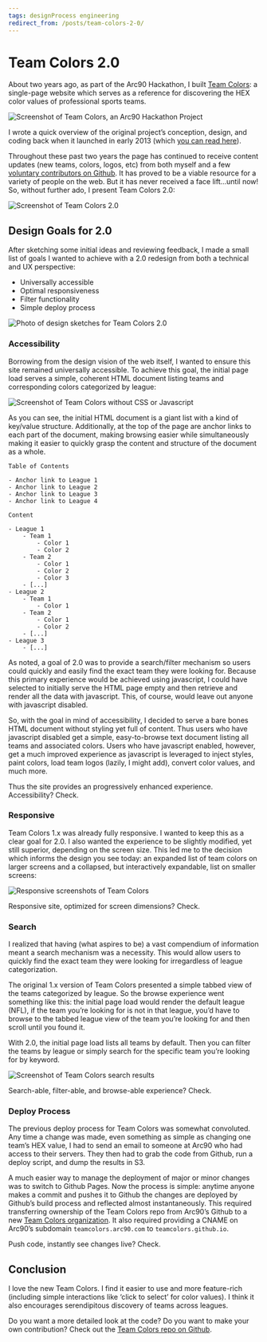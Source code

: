 ```yaml
---
tags: designProcess engineering
redirect_from: /posts/team-colors-2-0/
---
```


# Team Colors 2.0

About two years ago, as part of the Arc90 Hackathon, I built [Team Colors](http://teamcolors.arc90.com/): a single-page website which serves as a reference for discovering the HEX color values of professional sports teams.

![Screenshot of Team Colors, an Arc90 Hackathon Project](https://cdn.jim-nielsen.com/blog/2013/team-colors.png)

I wrote a quick overview of the original project’s conception, design, and coding back when it launched in early 2013 (which [you can read here](http://jim-nielsen.com/blog/posts/teamcolors/)).

Throughout these past two years the page has continued to receive content updates (new teams, colors, logos, etc) from both myself and a few [voluntary contributors on Github](https://github.com/teamcolors/teamcolors.github.io/pulls?q=is%3Apr+is%3Aclosed). It has proved to be a viable resource for a variety of people on the web. But it has never received a face lift...until now! So, without further ado, I present Team Colors 2.0:

![Screenshot of Team Colors 2.0](https://cdn.jim-nielsen.com/blog/2015/team-colors-2.png)

## Design Goals for 2.0

After sketching some initial ideas and reviewing feedback, I made a small list of goals I wanted to achieve with a 2.0 redesign from both a technical and UX perspective:

- Universally accessible
- Optimal responsiveness
- Filter functionality
- Simple deploy process

![Photo of design sketches for Team Colors 2.0](https://cdn.jim-nielsen.com/blog/2015/team-colors-sketches.jpg)


### Accessibility

Borrowing from the design vision of the web itself, I wanted to ensure this site remained universally accessible. To achieve this goal, the initial page load serves a simple, coherent HTML document listing teams and corresponding colors categorized by league:

![Screenshot of Team Colors without CSS or Javascript](https://cdn.jim-nielsen.com/blog/2015/team-colors-no-styles.png)

As you can see, the initial HTML document is a giant list with a kind of key/value structure. Additionally, at the top of the page are anchor links to each part of the document, making browsing easier while simultaneously making it easier to quickly grasp the content and structure of the document as a whole.

```
Table of Contents

- Anchor link to League 1
- Anchor link to League 2
- Anchor link to League 3
- Anchor link to League 4

Content

- League 1
    - Team 1
        - Color 1
        - Color 2
    - Team 2
        - Color 1
        - Color 2
        - Color 3
    - [...]
- League 2
    - Team 1
        - Color 1
    - Team 2
        - Color 1
        - Color 2
    - [...]
- League 3
    - [...]
```

As noted, a goal of 2.0  was to provide a search/filter mechanism so users could quickly and easily find the exact team they were looking for. Because this primary experience would be achieved using javascript, I could have selected to initially serve the HTML page empty and then retrieve and render all the data with javascript. This, of course, would leave out anyone with javascript disabled.

So, with the goal in mind of accessibility, I decided to serve a bare bones HTML document without styling yet full of content. Thus users who have javascript disabled get a simple, easy-to-browse text document listing all teams and associated colors. Users who have javascript enabled, however, get a much improved experience as javascript is leveraged to inject styles, paint colors, load team logos (lazily, I might add), convert color values, and much more.

Thus the site provides an progressively enhanced experience. Accessibility? Check.


### Responsive

Team Colors 1.x was already fully responsive. I wanted to keep this as a clear goal for 2.0. I also wanted the experience to be slightly modified, yet still superior, depending on the screen size. This led me to the decision which informs the design you see today: an expanded list of team colors on larger screens and a collapsed, but interactively expandable, list on smaller screens:

![Responsive screenshots of Team Colors](https://cdn.jim-nielsen.com/blog/2015/team-colors-responsive.png)

Responsive site, optimized for screen dimensions? Check.

### Search

I realized that having (what aspires to be) a vast compendium of information meant a search mechanism was a necessity. This would allow users to quickly find the exact team they were looking for irregardless of league categorization.

The original 1.x version of Team Colors presented a simple tabbed view of the teams categorized by league. So the browse experience went something like this: the initial page load would render the default league (NFL), if the team you’re looking for is not in that league, you’d have to browse to the tabbed league view of the team you’re looking for and then scroll until you found it.

With 2.0, the initial page load lists all teams by default. Then you can filter the teams by league or simply search for the specific team you’re looking for by keyword.

![Screenshot of Team Colors search results](https://cdn.jim-nielsen.com/blog/2015/team-colors-search.png)

Search-able, filter-able, and browse-able experience? Check.

### Deploy Process

The previous deploy process for Team Colors was somewhat convoluted. Any time a change was made, even something as simple as changing one team’s HEX value, I had to send an email to someone at Arc90 who had access to their servers. They then had to grab the code from Github, run a deploy script, and dump the results in S3.

A much easier way to manage the deployment of major or minor changes was to switch to Github Pages. Now the process is simple: anytime anyone makes a commit and pushes it to Github the changes are deployed by Github’s build process and reflected almost instantaneously. This required transferring ownership of the Team Colors repo from Arc90’s Github to a new [Team Colors organization](https://github.com/teamcolors/teamcolors.github.io). It also required providing a CNAME on Arc90’s subdomain `teamcolors.arc90.com` to `teamcolors.github.io`.

Push code, instantly see changes live? Check.


## Conclusion

I love the new Team Colors. I find it easier to use and more feature-rich (including simple interactions like ‘click to select’ for color values). I think it also encourages serendipitous discovery of teams across leagues.

Do you want a more detailed look at the code? Do you want to make your own contribution? Check out the [Team Colors repo on Github](https://github.com/teamcolors/teamcolors.github.io).
